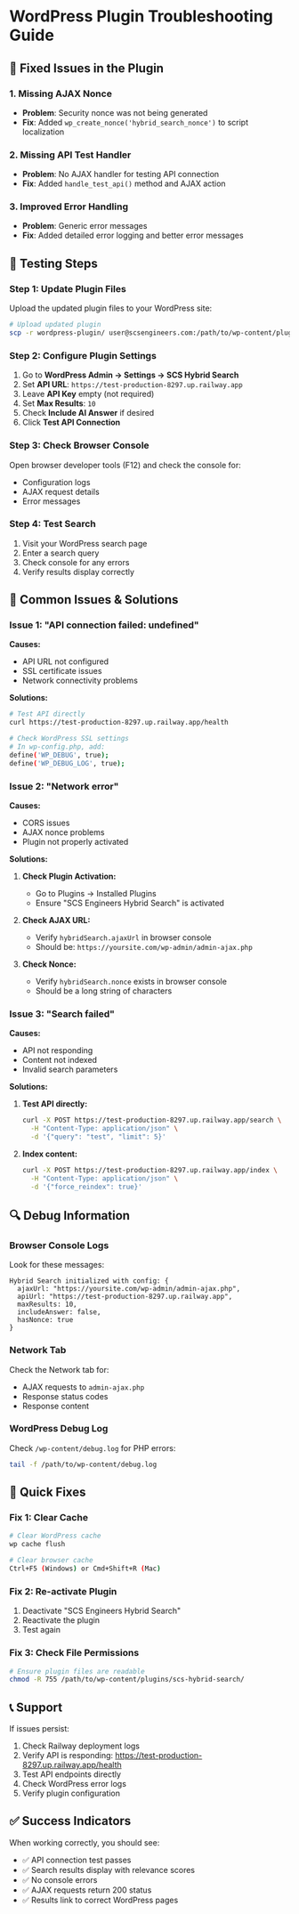 # WordPress Plugin Troubleshooting Guide

## 🔧 **Fixed Issues in the Plugin**

### **1. Missing AJAX Nonce**
- **Problem**: Security nonce was not being generated
- **Fix**: Added `wp_create_nonce('hybrid_search_nonce')` to script localization

### **2. Missing API Test Handler**
- **Problem**: No AJAX handler for testing API connection
- **Fix**: Added `handle_test_api()` method and AJAX action

### **3. Improved Error Handling**
- **Problem**: Generic error messages
- **Fix**: Added detailed error logging and better error messages

## 🧪 **Testing Steps**

### **Step 1: Update Plugin Files**
Upload the updated plugin files to your WordPress site:

```bash
# Upload updated plugin
scp -r wordpress-plugin/ user@scsengineers.com:/path/to/wp-content/plugins/scs-hybrid-search/
```

### **Step 2: Configure Plugin Settings**
1. Go to **WordPress Admin → Settings → SCS Hybrid Search**
2. Set **API URL**: `https://test-production-8297.up.railway.app`
3. Leave **API Key** empty (not required)
4. Set **Max Results**: `10`
5. Check **Include AI Answer** if desired
6. Click **Test API Connection**

### **Step 3: Check Browser Console**
Open browser developer tools (F12) and check the console for:
- Configuration logs
- AJAX request details
- Error messages

### **Step 4: Test Search**
1. Visit your WordPress search page
2. Enter a search query
3. Check console for any errors
4. Verify results display correctly

## 🐛 **Common Issues & Solutions**

### **Issue 1: "API connection failed: undefined"**
**Causes:**
- API URL not configured
- SSL certificate issues
- Network connectivity problems

**Solutions:**
```bash
# Test API directly
curl https://test-production-8297.up.railway.app/health

# Check WordPress SSL settings
# In wp-config.php, add:
define('WP_DEBUG', true);
define('WP_DEBUG_LOG', true);
```

### **Issue 2: "Network error"**
**Causes:**
- CORS issues
- AJAX nonce problems
- Plugin not properly activated

**Solutions:**
1. **Check Plugin Activation:**
   - Go to Plugins → Installed Plugins
   - Ensure "SCS Engineers Hybrid Search" is activated

2. **Check AJAX URL:**
   - Verify `hybridSearch.ajaxUrl` in browser console
   - Should be: `https://yoursite.com/wp-admin/admin-ajax.php`

3. **Check Nonce:**
   - Verify `hybridSearch.nonce` exists in browser console
   - Should be a long string of characters

### **Issue 3: "Search failed"**
**Causes:**
- API not responding
- Content not indexed
- Invalid search parameters

**Solutions:**
1. **Test API directly:**
   ```bash
   curl -X POST https://test-production-8297.up.railway.app/search \
     -H "Content-Type: application/json" \
     -d '{"query": "test", "limit": 5}'
   ```

2. **Index content:**
   ```bash
   curl -X POST https://test-production-8297.up.railway.app/index \
     -H "Content-Type: application/json" \
     -d '{"force_reindex": true}'
   ```

## 🔍 **Debug Information**

### **Browser Console Logs**
Look for these messages:
```
Hybrid Search initialized with config: {
  ajaxUrl: "https://yoursite.com/wp-admin/admin-ajax.php",
  apiUrl: "https://test-production-8297.up.railway.app",
  maxResults: 10,
  includeAnswer: false,
  hasNonce: true
}
```

### **Network Tab**
Check the Network tab for:
- AJAX requests to `admin-ajax.php`
- Response status codes
- Response content

### **WordPress Debug Log**
Check `/wp-content/debug.log` for PHP errors:
```bash
tail -f /path/to/wp-content/debug.log
```

## 🚀 **Quick Fixes**

### **Fix 1: Clear Cache**
```bash
# Clear WordPress cache
wp cache flush

# Clear browser cache
Ctrl+F5 (Windows) or Cmd+Shift+R (Mac)
```

### **Fix 2: Re-activate Plugin**
1. Deactivate "SCS Engineers Hybrid Search"
2. Reactivate the plugin
3. Test again

### **Fix 3: Check File Permissions**
```bash
# Ensure plugin files are readable
chmod -R 755 /path/to/wp-content/plugins/scs-hybrid-search/
```

## 📞 **Support**

If issues persist:
1. Check Railway deployment logs
2. Verify API is responding: https://test-production-8297.up.railway.app/health
3. Test API endpoints directly
4. Check WordPress error logs
5. Verify plugin configuration

## ✅ **Success Indicators**

When working correctly, you should see:
- ✅ API connection test passes
- ✅ Search results display with relevance scores
- ✅ No console errors
- ✅ AJAX requests return 200 status
- ✅ Results link to correct WordPress pages


